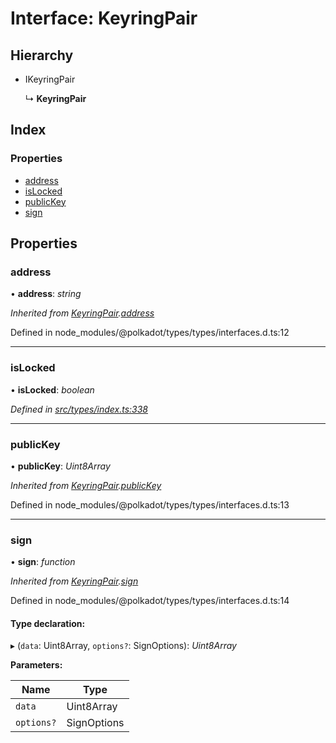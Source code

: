 # Interface: KeyringPair

## Hierarchy

* IKeyringPair

  ↳ **KeyringPair**

## Index

### Properties

* [address](_src_types_index_.keyringpair.md#address)
* [isLocked](_src_types_index_.keyringpair.md#islocked)
* [publicKey](_src_types_index_.keyringpair.md#publickey)
* [sign](_src_types_index_.keyringpair.md#sign)

## Properties

###  address

• **address**: *string*

*Inherited from [KeyringPair](_src_types_index_.keyringpair.md).[address](_src_types_index_.keyringpair.md#address)*

Defined in node_modules/@polkadot/types/types/interfaces.d.ts:12

___

###  isLocked

• **isLocked**: *boolean*

*Defined in [src/types/index.ts:338](https://github.com/PolymathNetwork/polymesh-sdk/blob/2aa4a44/src/types/index.ts#L338)*

___

###  publicKey

• **publicKey**: *Uint8Array*

*Inherited from [KeyringPair](_src_types_index_.keyringpair.md).[publicKey](_src_types_index_.keyringpair.md#publickey)*

Defined in node_modules/@polkadot/types/types/interfaces.d.ts:13

___

###  sign

• **sign**: *function*

*Inherited from [KeyringPair](_src_types_index_.keyringpair.md).[sign](_src_types_index_.keyringpair.md#sign)*

Defined in node_modules/@polkadot/types/types/interfaces.d.ts:14

#### Type declaration:

▸ (`data`: Uint8Array, `options?`: SignOptions): *Uint8Array*

**Parameters:**

Name | Type |
------ | ------ |
`data` | Uint8Array |
`options?` | SignOptions |
